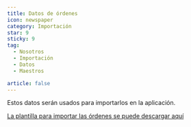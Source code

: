 ```yaml
---
title: Datos de órdenes
icon: newspaper
category: Importación
star: 9
sticky: 9
tag:
  - Nosotros
  - Importación
  - Datos
  - Maestros

article: false
---
```


Estos datos serán usados para importarlos en la aplicación.

[La plantilla para importar las órdenes se puede descargar aquí](/assets/files/Orden.xlsx)